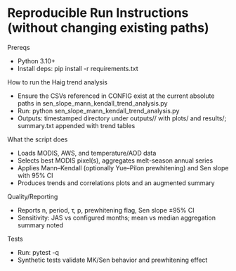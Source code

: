 # Reproducible Run Instructions (without changing existing paths)

Prereqs
- Python 3.10+
- Install deps: pip install -r requirements.txt

How to run the Haig trend analysis
- Ensure the CSVs referenced in CONFIG exist at the current absolute paths in sen_slope_mann_kendall_trend_analysis.py
- Run: python sen_slope_mann_kendall_trend_analysis.py
- Outputs: timestamped directory under outputs/<run>/ with plots/ and results/; summary.txt appended with trend tables

What the script does
- Loads MODIS, AWS, and temperature/AOD data
- Selects best MODIS pixel(s), aggregates melt-season annual series
- Applies Mann–Kendall (optionally Yue–Pilon prewhitening) and Sen slope with 95% CI
- Produces trends and correlations plots and an augmented summary

Quality/Reporting
- Reports n, period, τ, p, prewhitening flag, Sen slope ±95% CI
- Sensitivity: JAS vs configured months; mean vs median aggregation summary noted

Tests
- Run: pytest -q
- Synthetic tests validate MK/Sen behavior and prewhitening effect
